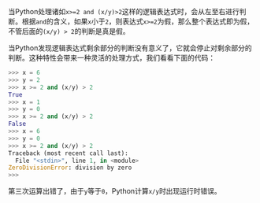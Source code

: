 当Python处理诸如`x>=2 and (x/y)>2`这样的逻辑表达式时，会从左至右进行判断。根据`and`的含义，如果`x`小于`2`，则表达式`x>=2`为假，那么整个表达式即为假，不管后面的`(x/y) > 2`的判断是真是假。

当Python发现逻辑表达式剩余部分的判断没有意义了，它就会停止对剩余部分的判断。这种特性会带来一种灵活的处理方式，我们看看下面的代码：
```python
>>> x = 6
>>> y = 2
>>> x >= 2 and (x/y) > 2
True
>>> x = 1
>>> y = 0
>>> x >= 2 and (x/y) > 2
False
>>> x = 6
>>> y = 0
>>> x >= 2 and (x/y) > 2
Traceback (most recent call last):
  File "<stdin>", line 1, in <module>
ZeroDivisionError: division by zero
>>>
```
第三次运算出错了，由于`y`等于`0`，Python计算`x/y`时出现运行时错误。


